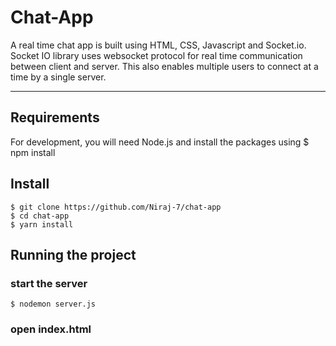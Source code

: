# Chat-App

A real time chat app is built using HTML, CSS, Javascript and Socket.io. Socket IO library uses websocket protocol for real time communication between client and server. This also enables multiple users to connect at a time by a single server.

---
## Requirements

For development, you will need Node.js and install the packages using
      $ npm install


## Install

    $ git clone https://github.com/Niraj-7/chat-app
    $ cd chat-app
    $ yarn install


## Running the project
### start the server

    $ nodemon server.js
### open index.html
